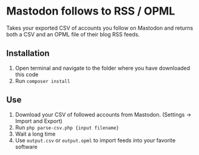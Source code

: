 # Mastodon follows to RSS / OPML

Takes your exported CSV of accounts you follow on Mastodon and returns both a CSV and an OPML file of their blog RSS feeds.

## Installation

1. Open terminal and navigate to the folder where you have downloaded this code
2. Run `composer install`

## Use

1. Download your CSV of followed accounts from Mastodon. (Settings -> Import and Export)
2. Run `php parse-csv.php {input filename}`
3. Wait a long time
4. Use `output.csv` or `output.opml` to import feeds into your favorite software